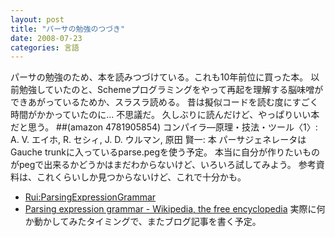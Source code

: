 ```yaml
---
layout: post
title: "パーサの勉強のつづき"
date: 2008-07-23
categories: 言語
---
```

パーサの勉強のため、本を読みつづけている。これも10年前位に買った本。
以前勉強していたのと、Schemeプログラミングをやって再起を理解する脳味噌ができあがっているためか、スラスラ読める。
昔は擬似コードを読む度にすごく時間がかかっていたのに… 不思議だ。
久しぶりに読んだけど、やっぱりいい本だと思う。
##(amazon 4781905854)  コンパイラ―原理・技法・ツール〈1〉: A. V. エイホ, R. セシィ, J. D. ウルマン, 原田 賢一: 本
パーサジェネレータはGauche trunkに入っているparse.pegを使う予定。
本当に自分が作りたいものがpegで出来るかどうかはまだわからないけど、いろいろ試してみよう。
参考資料は、これくらいしか見つからないけど、これで十分かも。
- [Rui:ParsingExpressionGrammar](http://practical-scheme.net/wiliki/wiliki.cgi?Rui%3AParsingExpressionGrammar)
- [Parsing expression grammar - Wikipedia, the free encyclopedia](http://en.wikipedia.org/wiki/Parsing_expression_grammar)
実際に何か動かしてみたタイミングで、またブログ記事を書く予定。

